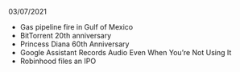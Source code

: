 03/07/2021

- Gas pipeline fire in Gulf of Mexico
- BitTorrent 20th anniversary
- Princess Diana 60th Anniversary
- Google Assistant Records Audio Even When You’re Not Using It
- Robinhood files an IPO